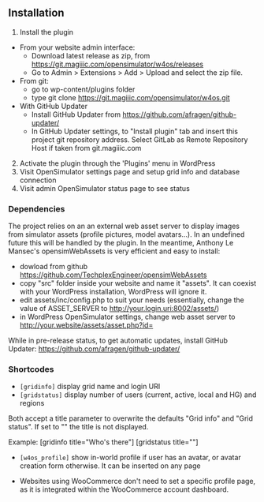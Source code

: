 ## Installation

1. Install the plugin
  * From your website admin interface:
    - Download latest release as zip, from https://git.magiiic.com/opensimulator/w4os/releases
    - Go to Admin > Extensions > Add > Upload and select the zip file.
  * From git:
    - go to wp-content/plugins folder
    - type
      git clone https://git.magiiic.com/opensimulator/w4os.git
  * With GitHub Updater
    - Install GitHub Updater from https://github.com/afragen/github-updater/
    - In GitHub Updater settings, to "Install plugin" tab and insert this project
      git repository address. Select GitLab as Remote Repository Host if taken
      from git.magiiic.com
2. Activate the plugin through the 'Plugins' menu in WordPress
3. Visit OpenSimulator settings page and setup grid info and database connection
4. Visit admin OpenSimulator status page to see status

### Dependencies

The project relies on an an external web asset server to display images from
simulator assets (profile pictures, model avatars...). In an undefined future
this will be handled by the plugin. In the meantime, Anthony Le Mansec's
opensimWebAssets is very efficient and easy to install:

  - dowload from github https://github.com/TechplexEngineer/opensimWebAssets
  - copy "src" folder inside your website and name it "assets". It can coexist
    with your WordPress installation, WordPress will ignore it.
  - edit assets/inc/config.php to suit your needs (essentially, change the value
    of ASSET_SERVER to http://your.login.uri:8002/assets/)
  - in WordPress OpenSimulator settings, change web asset server to
    http://your.website/assets/asset.php?id=

While in pre-release status, to get automatic updates, install GitHub Updater:
https://github.com/afragen/github-updater/

### Shortcodes

* `[gridinfo]` display grid name and login URI
* `[gridstatus]` display number of users (current, active, local and HG) and regions

Both accept a title parameter to overwrite the defaults "Grid info"
and "Grid status". If set to "" the title is not displayed.

Example:
[gridinfo title="Who's there"]
[gridstatus title=""]

* `[w4os_profile]` show in-world profile if user has an avatar, or avatar
  creation form otherwise. It can be inserted on any page

* Websites using WooCommerce don't need to set a specific profile page, as it is
  integrated within the WooCommerce account dashboard.
